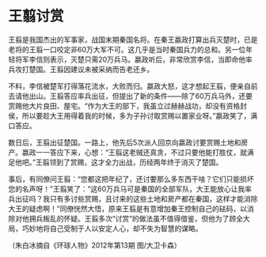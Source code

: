 # 王翦讨赏

王翦是我国杰出的军事家，战国末期秦国名将。在秦王嬴政打算出兵灭楚时，已是老将的王翦一口咬定非60万大军不可。这几乎是当时秦国兵力的总和。另一位年轻将军李信则表示，灭楚只需20万兵马。嬴政听后，非常欣赏李信，当即命他率兵攻打楚国。王翦因建议未被采纳而告老还乡。 

不料，李信被楚军打得落花流水，大败而归。嬴政大怒，这才想起王翦，便亲自前去请他出山。王翦答应率兵出征，但提出了新的条件——除了60万兵马外，还要赏赐他大片良田、屋宅。“作为大王的部下，我虽立过赫赫战功，却没有资格封侯，所以要趁大王用得着我的时候，多为子孙讨取赏赐以置家业呀。”嬴政笑了，满口答应。 

数日后，王翦出征楚国。一路上，他先后5次派人回京向嬴政讨要赏赐土地和房产。嬴政一一答应下来，心想：“王翦这老贼还真贪，不过只要他能打胜仗，就满足他吧。”王翦领到了赏赐，这才全力出战，历经两年终于消灭了楚国。 

事后，有同僚问王翦：“您都这把年纪了，还讨要那么多东西干啥？它们只能损坏您的名声呀！”王翦笑了：“这60万兵马可是秦国的全部军队，大王能放心让我率兵出征吗？我只有多讨些赏赐，且讨来的这些土地和房产都在秦国，这样才能消除大王的疑虑啊！”同僚恍然大悟，原来王翦是有意增加秦王控制自己的砝码，以消除对他拥兵叛乱的怀疑。王翦多次“讨赏”的做法虽不值得借鉴，但他为了顾全大局，巧妙地将自己受制于人以安定人心，却不失为智慧的谋略。 

（朱白冰摘自《环球人物》2012年第13期 图/大卫卡森）